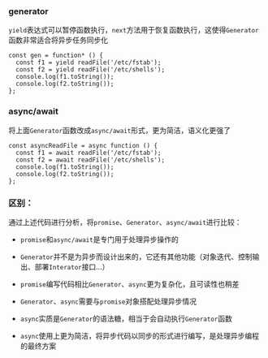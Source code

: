 
### generator

`yield`表达式可以暂停函数执行，`next`方法用于恢复函数执行，这使得`Generator`函数非常适合将异步任务同步化

```
const gen = function* () {
  const f1 = yield readFile('/etc/fstab');
  const f2 = yield readFile('/etc/shells');
  console.log(f1.toString());
  console.log(f2.toString());
};
```


### async/await

将上面`Generator`函数改成`async/await`形式，更为简洁，语义化更强了

```
const asyncReadFile = async function () {
  const f1 = await readFile('/etc/fstab');
  const f2 = await readFile('/etc/shells');
  console.log(f1.toString());
  console.log(f2.toString());
};
```


### 区别：

通过上述代码进行分析，将`promise`、`Generator`、`async/await`进行比较：

- `promise`和`async/await`是专门用于处理异步操作的
    
- `Generator`并不是为异步而设计出来的，它还有其他功能（对象迭代、控制输出、部署`Interator`接口...）
    
- `promise`编写代码相比`Generator`、`async`更为复杂化，且可读性也稍差
    
- `Generator`、`async`需要与`promise`对象搭配处理异步情况
    
- `async`实质是`Generator`的语法糖，相当于会自动执行`Generator`函数
    
- `async`使用上更为简洁，将异步代码以同步的形式进行编写，是处理异步编程的最终方案